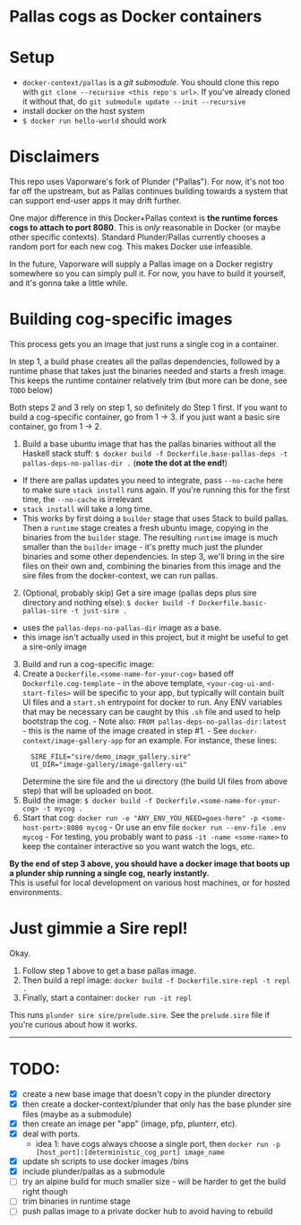 # Pallas cogs as Docker containers

# Setup

- `docker-context/pallas` is a _git submodule_. You should clone this repo with
`git clone --recursive <this repo's url>`. If you've already cloned it without
that, do `git submodule update --init --recursive`
- install docker on the host system
- `$ docker run hello-world` should work

# Disclaimers

This repo uses Vaporware's fork of Plunder ("Pallas"). For now, it's not too far
off the upstream, but as Pallas continues building towards a system that can support end-user
apps it may drift further.

One major difference in this Docker+Pallas context is **the runtime forces cogs
to attach to port 8080**. This is _only_ reasonable in Docker (or maybe other
specific contexts). Standard Plunder/Pallas currently chooses a random port for
each new cog. This makes Docker use infeasible.

In the future, Vaporware will supply a Pallas image on a Docker registry
somewhere so you can simply pull it. For now, you have to build it yourself, and
it's gonna take a little while.

# Building cog-specific images

This process gets you an image that just runs a single cog in a container.

In step 1, a build phase creates all the pallas dependencies, followed by a
runtime phase that takes just the binaries needed and starts a fresh image. This
keeps the runtime container relatively trim (but more can be done, see `TODO`
below)

Both steps 2 and 3 rely on step 1, so definitely do Step 1 first. If you want to
build a cog-specific container, go from 1 -> 3. if you just want a basic sire
container, go from 1 -> 2.

1. Build a base ubuntu image that has the pallas binaries without all the Haskell stack stuff: `$ docker build -f Dockerfile.base-pallas-deps -t pallas-deps-no-pallas-dir .` (**note the dot at the end!**)
  - If there are pallas updates you need to integrate, pass `--no-cache` here to make sure `stack install` runs again. If you're running this for the first time, the `--no-cache` is irrelevant
  - `stack install` will take a long time.
  - This works by first doing a `builder` stage that uses Stack to build pallas.
  Then a `runtime` stage creates a fresh ubuntu image, copying in the binaries
  from the `builder` stage. The resulting `runtime` image is much smaller than
  the `builder` image - it's pretty much just the plunder binaries and some other
  dependencies. In step 3, we'll bring in the sire files on their own and,
  combining the binaries from this image and the sire files from the
  docker-context, we can run pallas.
2. (Optional, probably skip) Get a sire image (pallas deps plus sire directory and nothing else):
   `$ docker build -f Dockerfile.basic-pallas-sire -t just-sire .`
  - uses the `pallas-deps-no-pallas-dir` image as a base.
  - this image isn't actually used in this project, but it might be useful to get a sire-only image
3. Build and run a cog-specific image:
  1. Create a `Dockerfile.<some-name-for-your-cog>` based off `Dockerfile.cog-template`
    - in the above template, `<your-cog-ui-and-start-files>` will be specific to
      your app, but typically will contain built UI files and a `start.sh`
      entrypoint for docker to run. Any ENV variables that may be necessary can be
      caught by this `.sh` file and used to help bootstrap the cog.
    - Note also: `FROM pallas-deps-no-pallas-dir:latest` - this is the name of
      the image created in step #1.
    - See `docker-context/image-gallery-app` for an example. For instance, these
      lines:
        ```
          SIRE_FILE="sire/demo_image_gallery.sire"
          UI_DIR="image-gallery/image-gallery-ui"
        ```
      Determine the sire file and the ui directory (the build UI files from
      above step) that will be uploaded on boot.
  2. Build the image: `$ docker build -f Dockerfile.<some-name-for-your-cog> -t
     mycog .`
  3. Start that cog: `docker run -e "ANY_ENV_YOU_NEED=goes-here" -p
     <some-host-port>:8080 mycog`
    - Or use an env file `docker run --env-file .env mycog`
    - For testing, you probably want to pass `-it -name <some-name>` to keep the
    container interactive so you want watch the logs, etc.

**By the end of step 3 above, you should have a docker image that boots up a plunder
ship running a single cog, nearly instantly.**  
This is useful for local development on various host machines, or for hosted
environments.


# Just gimmie a Sire repl!

Okay.

1. Follow step 1 above to get a base pallas image.
2. Then build a repl image: `docker build -f Dockerfile.sire-repl -t repl .`
3. Finally, start a container: `docker run -it repl`

This runs `plunder sire sire/prelude.sire`. See the `prelude.sire` file if
you're curious about how it works.

---

# TODO:

- [x] create a new base image that doesn't copy in the plunder directory
- [x] then create a docker-context/plunder that only has the base plunder sire files (maybe as a submodule)
- [x] then create an image per "app" (image, pfp, plunterr, etc).
- [x] deal with ports.
  - idea 1: have cogs always choose a single port, then `docker run -p
  [host_port]:[deterministic_cog_port] image_name`
- [x] update sh scripts to use docker images /bins
- [x] include plunder/pallas as a submodule
- [ ] try an alpine build for much smaller size - will be harder to get the build right though
- [ ] trim binaries in runtime stage
- [ ] push pallas image to a private docker hub to avoid having to rebuild
